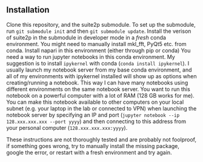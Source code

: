 ## Installation

Clone this repository, and the suite2p submodule. To set up the submodule, run `git submodule init` and then `git submodule update`.
Install the verison of suite2p in the submodule in developer mode in a *fresh* conda environment. You might need to manually install mkl_fft, PyQt5 etc. from conda.
Install napari in this environment (either through pip or conda)
You need a way to run jupyter notebooks in this conda environment. My suggestion is to install `ipykernel` with conda (`conda install ipykernel`). I usually launch my notebook server from my base conda environment, and all of my environments with ipykernel installed will show up as options when creating/running a notebook. This way I can have many notebooks using different environments on the same notebook server. You want to run this notebook on a powerful computer with a lot of RAM (128 GB works for me). You can make this notebook available to other computers on your local subnet (e.g. your laptop in the lab or connected to VPN) when launching the notebook server by specifying an IP and port (`jupyter notebook --ip 128.xxx.xxx.xxx --port yyyy`) and then connecting to this address from your personal computer (`128.xxx.xxx.xxx:yyyy`).

These instructions are not thoroughly tested and are probably not foolproof, if something goes wrong, try to manually install the missing package, google the error, or restart with a fresh environment and try again.